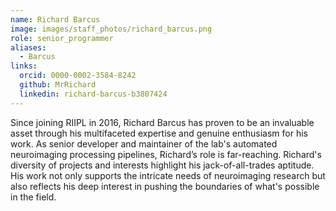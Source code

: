 ```yaml
---
name: Richard Barcus
image: images/staff_photos/richard_barcus.png
role: senior_programmer
aliases:
  - Barcus
links:
  orcid: 0000-0002-3584-8242
  github: MrRichard
  linkedin: richard-barcus-b3807424
---
```


Since joining RIIPL in 2016, Richard Barcus has proven to be an invaluable asset through his multifaceted expertise and genuine enthusiasm for his work. As senior developer and maintainer of the lab's automated neuroimaging processing pipelines, Richard’s role is far-reaching. Richard's diversity of projects and interests highlight his jack-of-all-trades aptitude. His work not only supports the intricate needs of neuroimaging research but also reflects his deep interest in pushing the boundaries of what's possible in the field.
